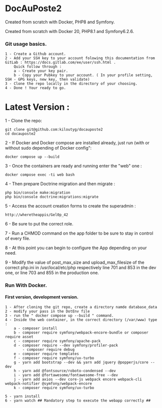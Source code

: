 # DocAuPoste2
Created from scratch with Docker, PHP8 and Symfony.

Created from scratch with Docker 20, PHP8.1 and Symfony6.2.6.

### Git usage basics.

    1 - Create a Github account.
    2 - Add your SSH key to your account folowing this documentation from GitLab : https://docs.gitlab.com/ee/user/ssh.html .
        Quick follow through : 
        a - Create your key pair.
        b - Copy your Pubkey to your account. ( In your profile setting, SSH - GPG keys, new key, then validate)
    3 - Clone the repo locally in the directory of your choosing. 
    4 - Done ! Your ready to go. 

    
# Latest Version : 

1 - Clone the repo:

    git clone git@github.com:kiloutyg/docauposte2
    cd docauposte2

2 - If Docker and Docker compose are installed already, just run (with or without sudo depending of Docker config":
    
    docker compose up --build
    
3 - Once the containers are ready and running enter the "web" one : 
    
    docker compose exec -ti web bash
    
4 - Then prepare Doctrine migration and then migrate : 

    php bin/console make:migration
    php bin/console doctrine:migrations:migrate
    
5 - Access the account creation forms to create the superadmin : 

    http://wheretheappis/Gel0p_42
    
6 - Be sure to put the correct role.

7 - Run a CHMOD command on the app folder to be sure to stay in control of every file. 

8 - At this point you can begin to configure the App depending on your need. 

9 - Modify the value of post_max_size  and upload_max_filesize of the correct php.ini in /usr/local/etc/php respectively line 701 and 853 in the dev one, or line 703 and 855 in the production one.


### Run With Docker.


#### First version, development version. 

    1 - After cloning the git repo, create a directory namde database_data
    2 - modify your pass in the DotEnv file
    3 - run the " docker compose up --build " command. 
    4 - Inside the web container, in the correct directory (/var/www) type : 
        a - composer install
        b - composer require symfony/webpack-encore-bundle or composer require asset
        c - composer require symfony/apache-pack
        d - composer require --dev symfony/profiler-pack
            - composer require debug
        e - composer require templates
        f - composer require symfony/ux-turbo
        g - yarn add bootstrap --dev && yarn add jquery @popperjs/core --dev
        h - yarn add @fontsource/roboto-condensed --dev  
        i - yarn add @fortawesome/fontawesome-free --dev 
        j - yarn add axios --dev core-js webpack encore webpack-cli webpack-notifier @symfony/webpack-encore
        k - composer require symfony/ux-turbo

    5 - yarn install
    6 - yarn watch ## Mandatory step to execute the webapp correctly ##
   
